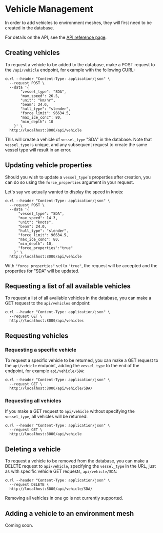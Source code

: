 # Vehicle Management

In order to add vehicles to environment meshes, they will first need to be created in the database.

For details on the API, see the [API reference page](api.md).

## Creating vehicles

To request a vehicle to be added to the database, make a POST request to the `/api/vehicle` endpoint,
for example with the following CURL:

```shell
curl --header "Content-Type: application/json" \
  --request POST \
  --data '{
       "vessel_type": "SDA",
       "max_speed": 26.5,
       "unit": "km/hr",
       "beam": 24.0,
       "hull_type": "slender",
       "force_limit": 96634.5,
       "max_ice_conc": 80,
       "min_depth": 10 
    }' \
  http://localhost:8000/api/vehicle
```

This will create a vehicle of `vessel_type` "SDA" in the database. Note that `vessel_type` is unique,
and any subsequent request to create the same vessel type will result in an error.

## Updating vehicle properties

Should you wish to update a `vessel_type`'s properties after creation, you can do so using the
`force_properties` argument in your request.

Let's say we actually wanted to display the speed in knots:

```shell
curl --header "Content-Type: application/json" \
  --request POST \
  --data '{
      "vessel_type": "SDA",
      "max_speed": 14.3,
      "unit": "knots",
      "beam": 24.0,
      "hull_type": "slender",
      "force_limit": 96634.5,
      "max_ice_conc": 80,
      "min_depth": 10,
      "force_properties":"true"
    }' \
  http://localhost:8000/api/vehicle
```
With `"force_properties"` set to `"true"`, the request will be accepted and the properties for "SDA"
will be updated.

## Requesting a list of all available vehicles
To request a list of all available vehicles in the database, you can make a GET request to the
`api/vehicles` endpoint:

```shell
curl --header "Content-Type: application/json" \
  --request GET \
  http://localhost:8000/api/vehicles
```

## Requesting vehicles
### Requesting a specific vehicle
To request a specific vehicle to be returned, you can make a GET request to the `api/vehicle`
endpoint, adding the `vessel_type` to the end of the endpoint, for example `api/vehicle/SDA`:

```shell
curl --header "Content-Type: application/json" \
  --request GET \
  http://localhost:8000/api/vehicle/SDA/

```

### Requesting all vehicles
If you make a GET request to `api/vehicle` without specifying the `vessel_type`, all vehicles will
be returned.

```shell
curl --header "Content-Type: application/json" \
  --request GET \
  http://localhost:8000/api/vehicle
```

## Deleting a vehicle
To request a vehicle to be removed from the database, you can make a DELETE request to `api/vehicle`,
specifying the `vessel_type` in the URL, just as with specific vehicle GET requests, `api/vehicle/SDA`:

```shell
curl --header "Content-Type: application/json" \
  --request DELETE \
  http://localhost:8000/api/vehicle/SDA/

```

Removing all vehicles in one go is not currently supported. 

## Adding a vehicle to an environment mesh

Coming soon.